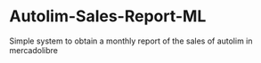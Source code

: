 # Autolim-Sales-Report-ML
Simple system to obtain a monthly report of the sales of autolim in mercadolibre
